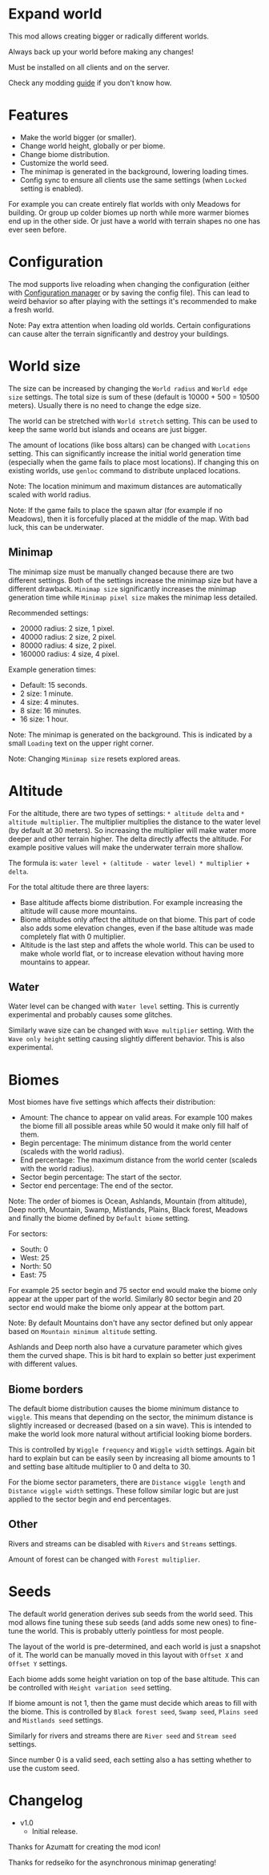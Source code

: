 # Expand world

This mod allows creating bigger or radically different worlds.

Always back up your world before making any changes!

Must be installed on all clients and on the server.

Check any modding [guide](https://youtu.be/WfvA5a5tNHo) if you don't know how.

# Features

- Make the world bigger (or smaller).
- Change world height, globally or per biome.
- Change biome distribution.
- Customize the world seed.
- The minimap is generated in the background, lowering loading times.
- Config sync to ensure all clients use the same settings (when `Locked` setting is enabled).

For example you can create entirely flat worlds with only Meadows for building. Or group up colder biomes up north while more warmer biomes end up in the other side. Or just have a world with terrain shapes no one has ever seen before.

# Configuration

The mod supports live reloading when changing the configuration (either with [Configuration manager](https://valheim.thunderstore.io/package/Azumatt/Official_BepInEx_ConfigurationManager/) or by saving the config file). This can lead to weird behavior so after playing with the settings it's recommended to make a fresh world.

Note: Pay extra attention when loading old worlds. Certain configurations can cause alter the terrain significantly and destroy your buildings.

# World size

The size can be increased by changing the `World radius` and `World edge size` settings. The total size is sum of these (default is 10000 + 500 = 10500 meters). Usually there is no need to change the edge size.

The world can be stretched with `World stretch` setting. This can be used to keep the same world but islands and oceans are just bigger.

The amount of locations (like boss altars) can be changed with `Locations` setting. This can significantly increase the initial world generation time (especially when the game fails to place most locations). If changing this on existing worlds, use `genloc` command to distribute unplaced locations.

Note: The location minimum and maximum distances are automatically scaled with world radius.

Note: If the game fails to place the spawn altar (for example if no Meadows), then it is forcefully placed at the middle of the map. With bad luck, this can be underwater.

## Minimap

The minimap size must be manually changed because there are two different settings. Both of the settings increase the minimap size but have a different drawback. `Minimap size` significantly increases the minimap generation time while `Minimap pixel size` makes the minimap less detailed.

Recommended settings:
- 20000 radius: 2 size, 1 pixel.
- 40000 radius: 2 size, 2 pixel.
- 80000 radius: 4 size, 2 pixel.
- 160000 radius: 4 size, 4 pixel.

Example generation times:
- Default: 15 seconds.
- 2 size: 1 minute.
- 4 size: 4 minutes.
- 8 size: 16 minutes.
- 16 size: 1 hour.

Note: The minimap is generated on the background. This is indicated by a small `Loading` text on the upper right corner.

Note: Changing `Minimap size` resets explored areas.

# Altitude

For the altitude, there are two types of settings: `* altitude delta` and `* altitude multiplier`. The multiplier multiplies the distance to the water level (by default at 30 meters). So increasing the multiplier will make water more deeper and other terrain higher. The delta directly affects the altitude. For example positive values will make the underwater terrain more shallow.

The formula is: `water level + (altitude - water level) * multiplier + delta`.

For the total altitude there are three layers:
- Base altitude affects biome distribution. For example increasing the altitude will cause more mountains.
- Biome altitudes only affect the altitude on that biome. This part of code also adds some elevation changes, even if the base altitude was made completely flat with 0 multiplier.
- Altitude is the last step and affets the whole world. This can be used to make whole world flat, or to increase elevation without having more mountains to appear.

## Water

Water level can be changed with `Water level` setting. This is currently experimental and probably causes some glitches.

Similarly wave size can be changed with `Wave multiplier` setting. With the `Wave only height` setting causing slightly different behavior. This is also experimental.

# Biomes

Most biomes have five settings which affects their distribution:

- Amount: The chance to appear on valid areas. For example 100 makes the biome fill all possible areas while 50 would it make only fill half of them.
- Begin percentage: The minimum distance from the world center (scaleds with the world radius).
- End percentage: The maximum distance from the world center (scaleds with the world radius).
- Sector begin percentage: The start of the sector.
- Sector end percentage: The end of the sector.

Note: The order of biomes is Ocean, Ashlands, Mountain (from altitude), Deep north, Mountain, Swamp, Mistlands, Plains, Black forest, Meadows and finally the biome defined by `Default biome` setting.

For sectors:
- South: 0
- West: 25
- North: 50
- East: 75

For example 25 sector begin and 75 sector end would make the biome only appear at the upper part of the world. Similarly 80 sector begin and 20 sector end would make the biome only appear at the bottom part.

Note: By default Mountains don't have any sector defined but only appear based on `Mountain minimum altitude` setting.

Ashlands and Deep north also have a curvature parameter which gives them the curved shape. This is bit hard to explain so better just experiment with different values.

## Biome borders

The default biome distribution causes the biome minimum distance to `wiggle`. This means that depending on the sector, the minimum distance is slightly increased or decreased (based on a sin wave). This is intended to make the world look more natural without artificial looking biome borders.

This is controlled by `Wiggle frequency` and `Wiggle width` settings. Again bit hard to explain but can be easily seen by increasing all biome amounts to 1 and setting base altitude multiplier to 0 and delta to 30.

For the biome sector parameters, there are `Distance wiggle length` and `Distance wiggle width` settings. These follow similar logic but are just applied to the sector begin and end percentages.

## Other

Rivers and streams can be disabled with `Rivers` and `Streams` settings.

Amount of forest can be changed with `Forest multiplier`. 

# Seeds

The default world generation derives sub seeds from the world seed. This mod allows fine tuning these sub seeds (and adds some new ones) to fine-tune the world. This is probably utterly pointless for most people.

The layout of the world is pre-determined, and each world is just a snapshot of it. The world can be manually moved in this layout with `Offset X` and `Offset Y` settings.

Each biome adds some height variation on top of the base altitude. This can be controlled with `Height variation seed` setting.

If biome amount is not 1, then the game must decide which areas to fill with the biome. This is controlled by `Black forest seed`, `Swamp seed`, `Plains seed` and `Mistlands seed` settings.

Similarly for rivers and streams there are `River seed` and `Stream seed` settings.

Since number 0 is a valid seed, each setting also a has setting whether to use the custom seed.

# Changelog

- v1.0
	- Initial release.

Thanks for Azumatt for creating the mod icon!

Thanks for redseiko for the asynchronous minimap generating!